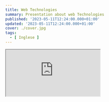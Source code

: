```yaml
---
title: Web Technologies
summary: Presentation about web Technologies
published: '2023-05-11T12:24:00.000+01:00'
updated: '2023-05-11T12:24:00.000+01:00'
cover: ./cover.jpg
tags:
  - [ Inglese ]
---
```


<script lang="ts">
  import Iframe from '$custom/iframe.svelte';
</script>

<Iframe src="https://docs.google.com/presentation/d/e/2PACX-1vSCFPpYzs1w0zFN2E3zE1RGxjZ_SxDiM4R8mQl3X3TjcUL_xiLm8voVElY6MtrT2i5UHxNaIpqKvLMP/embed?start=false&loop=false&delayms=5000" title="Web Technologies"/>

